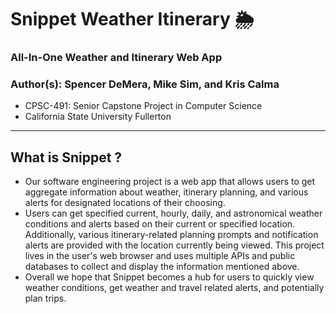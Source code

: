 # Snippet Weather Itinerary 🌦️
### All-In-One Weather and Itinerary Web App

### Author(s): Spencer DeMera, Mike Sim, and Kris Calma

- CPSC-491: Senior Capstone Project in Computer Science
- California State University Fullerton

---

## What is Snippet ?
- Our software engineering project is a web app that allows users to get aggregate information about weather, itinerary planning, and various alerts for designated locations of their choosing. 
- Users can get specified current, hourly, daily, and astronomical weather conditions and alerts based on their current or specified location. Additionally, various itinerary-related planning prompts and notification alerts are provided with the location currently being viewed. This project lives in the user's web browser and uses multiple APIs and public databases to collect and display the information mentioned above.
- Overall we hope that Snippet becomes a hub for users to quickly view weather conditions, get weather and travel related alerts, and potentially plan trips.
